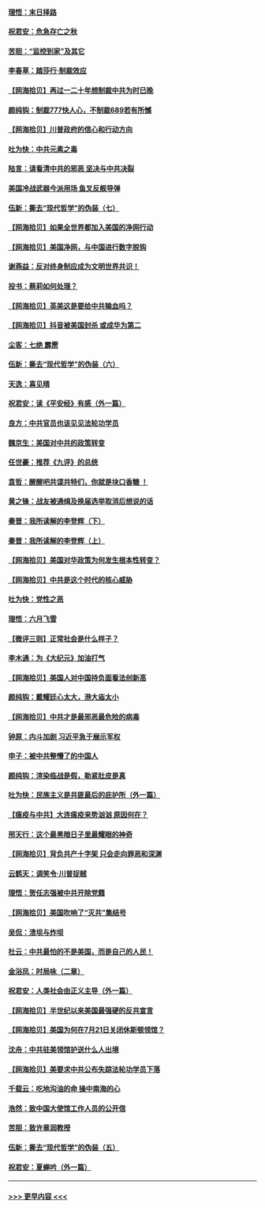 #### [理悟：末日择路](../pages/nsc993/n12320812.md?t=08102351) 
#### [祝君安：危急存亡之秋](../pages/nsc993/n12320795.md?t=08102351) 
#### [苦胆：“监控到家”及其它](../pages/nsc993/n12320751.md?t=08102351) 
#### [李春草：踏莎行·制裁效应](../pages/nsc993/n12318290.md?t=08102351) 
#### [【网海拾贝】再过一二十年想制裁中共为时已晚](../pages/nsc993/n12318195.md?t=08102351) 
#### [颜纯钩：制裁777快人心，不制裁689若有所憾](../pages/nsc993/n12316912.md?t=08102351) 
#### [【网海拾贝】川普政府的信心和行动方向](../pages/nsc993/n12316673.md?t=08102351) 
#### [吐为快：中共元素之毒](../pages/nsc993/n12316547.md?t=08102351) 
#### [陆言：请看清中共的邪恶 坚决与中共决裂](../pages/nsc993/n12315784.md?t=08102351) 
#### [美国冷战武器今派用场 鱼叉反舰导弹](../pages/nsc993/n12316258.md?t=08102351) 
#### [伍新：撕去“现代哲学”的伪装（七）](../pages/nsc993/n12315846.md?t=08102351) 
#### [【网海拾贝】如果全世界都加入美国的净网行动](../pages/nsc993/n12315588.md?t=08102351) 
#### [【网海拾贝】美国净网，与中国进行数字脱钩](../pages/nsc993/n12312813.md?t=08102351) 
#### [谢燕益：反对终身制应成为文明世界共识！](../pages/nsc993/n12310465.md?t=08102351) 
#### [投书：蔡莉如何处理？](../pages/nsc993/n12310224.md?t=08102351) 
#### [【网海拾贝】英美这是要给中共输血吗？](../pages/nsc993/n12307646.md?t=08102351) 
#### [【网海拾贝】抖音被美国封杀 或成华为第二](../pages/nsc993/n12305277.md?t=08102351) 
#### [尘客：七绝 霹雳](../pages/nsc993/n12304053.md?t=08102351) 
#### [伍新：撕去“现代哲学”的伪装（六）](../pages/nsc993/n12303243.md?t=08102351) 
#### [天逸：喜见晴](../pages/nsc993/n12303226.md?t=08102351) 
#### [祝君安：读《平安经》有感（外一篇）](../pages/nsc993/n12303170.md?t=08102351) 
#### [良方：中共官员也该见见法轮功学员](../pages/nsc993/n12302985.md?t=08102351) 
#### [魏京生：美国对中共的政策转变](../pages/nsc993/n12302929.md?t=08102351) 
#### [任世豪：推荐《九评》的总统](../pages/nsc993/n12302838.md?t=08102351) 
#### [袁哲：醒醒吧共谍共特们，你就是块口香糖 ！](../pages/nsc993/n12302678.md?t=08102351) 
#### [黄之锋：战友被通缉及换届选举取消后想说的话](../pages/nsc993/n12302681.md?t=08102351) 
#### [秦晋：我所读解的李登辉（下）](../pages/nsc993/n12302171.md?t=08102351) 
#### [秦晋：我所读解的李登辉（上）](../pages/nsc993/n12301979.md?t=08102351) 
#### [【网海拾贝】美国对华政策为何发生根本性转变？](../pages/nsc993/n12302091.md?t=08102351) 
#### [【网海拾贝】中共是这个时代的核心威胁](../pages/nsc993/n12300541.md?t=08102351) 
#### [吐为快：党性之恶](../pages/nsc993/n12300263.md?t=08102351) 
#### [理悟：六月飞雪](../pages/nsc993/n12300243.md?t=08102351) 
#### [【微评三则】正常社会是什么样子？](../pages/nsc993/n12300228.md?t=08102351) 
#### [李木通：为《大纪元》加油打气](../pages/nsc993/n12280363.md?t=08102351) 
#### [【网海拾贝】美国人对中国持负面看法创新高](../pages/nsc993/n12298720.md?t=08102351) 
#### [颜纯钩：戴耀廷心太大，港大庙太小](../pages/nsc993/n12297682.md?t=08102351) 
#### [【网海拾贝】中共才是最邪恶最危险的病毒](../pages/nsc993/n12296470.md?t=08102351) 
#### [钟原：内斗加剧 习近平急于展示军权](../pages/nsc993/n12292544.md?t=08102351) 
#### [申子：被中共整懵了的中国人](../pages/nsc993/n12291389.md?t=08102351) 
#### [颜纯钩：渲染临战是假，勒紧肚皮是真](../pages/nsc993/n12290945.md?t=08102351) 
#### [吐为快：民族主义是共匪最后的庇护所（外一篇）](../pages/nsc993/n12290887.md?t=08102351) 
#### [【瘟疫与中共】大连瘟疫来势汹汹 原因何在？](../pages/nsc993/n12287474.md?t=08102351) 
#### [邢天行：这个最黑暗日子里最耀眼的神奇](../pages/nsc993/n12289882.md?t=08102351) 
#### [【网海拾贝】背负共产十字架 只会走向罪恶和深渊](../pages/nsc993/n12288290.md?t=08102351) 
#### [云鹤天：调笑令·川普捉贼](../pages/nsc993/n12285672.md?t=08102351) 
#### [理悟：贺任志强被中共开除党籍](../pages/nsc993/n12285597.md?t=08102351) 
#### [【网海拾贝】美国吹响了“灭共”集结号](../pages/nsc993/n12284522.md?t=08102351) 
#### [吴侃：溃坝与炸坝](../pages/nsc993/n12283593.md?t=08102351) 
#### [杜云：中共最怕的不是美国，而是自己的人民！](../pages/nsc993/n12282935.md?t=08102351) 
#### [金浴凤：时局咏（二章）](../pages/nsc993/n12282923.md?t=08102351) 
#### [祝君安：人类社会由正义主导（外一篇）](../pages/nsc993/n12282809.md?t=08102351) 
#### [【网海拾贝】半世纪以来美国最强硬的反共宣言](../pages/nsc993/n12282656.md?t=08102351) 
#### [【网海拾贝】美国为何在7月21日关闭休斯顿领馆？](../pages/nsc993/n12279731.md?t=08102351) 
#### [沈舟：中共驻美领馆护送什么人出境](../pages/nsc993/n12278949.md?t=08102351) 
#### [【网海拾贝】美要求中共公布失踪法轮功学员下落](../pages/nsc993/n12277656.md?t=08102351) 
#### [千载云：吃地沟油的命 操中南海的心](../pages/nsc993/n12277533.md?t=08102351) 
#### [浩然：致中国大使馆工作人员的公开信](../pages/nsc993/n12277436.md?t=08102351) 
#### [苦胆：致许章润教授](../pages/nsc993/n12274876.md?t=08102351) 
#### [伍新：撕去“现代哲学”的伪装（五）](../pages/nsc993/n12274833.md?t=08102351) 
#### [祝君安：夏蝉吟（外一篇）](../pages/nsc993/n12274794.md?t=08102351) 

----
#### [ >>> 更早内容 <<< ](../indexes/nsc993-earlier.md)
